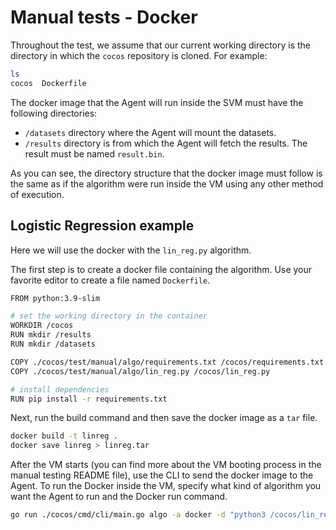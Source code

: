 # Manual tests - Docker

Throughout the test, we assume that our current working directory is the directory in which the `cocos` repository is cloned. For example:
```bash
ls
cocos  Dockerfile
```
The docker image that the Agent will run inside the SVM must have the following directories:
* `/datasets` directory where the Agent will mount the datasets.
* `/results` directory is from which the Agent will fetch the results. The result must be named `result.bin`. 

As you can see, the directory structure that the docker image must follow is the same as if the algorithm were run inside the VM using any other method of execution.

## Logistic Regression example

Here we will use the docker with the `lin_reg.py` algorithm.

The first step is to create a docker file containing the algorithm. Use your favorite editor to create a file named `Dockerfile`.

```bash
FROM python:3.9-slim

# set the working directory in the container
WORKDIR /cocos
RUN mkdir /results
RUN mkdir /datasets 

COPY ./cocos/test/manual/algo/requirements.txt /cocos/requirements.txt
COPY ./cocos/test/manual/algo/lin_reg.py /cocos/lin_reg.py

# install dependencies
RUN pip install -r requirements.txt
```

Next, run the build command and then save the docker image as a `tar` file.
```bash
docker build -t linreg .
docker save linreg > linreg.tar
```

After the VM starts (you can find more about the VM booting process in the manual testing README file), use the CLI to send the docker image to the Agent. To run the Docker inside the VM, specify what kind of algorithm you want the Agent to run and the Docker run command.

```bash
go run ./cocos/cmd/cli/main.go algo -a docker -d "python3 /cocos/lin_reg.py" ./linreg.tar <private_key_file_path>
```
